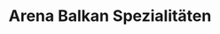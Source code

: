 ---
title: "Arena Balkan Spezialitäten"
url: /koblach/arena-balkan-spezialitaeten/
shop: Bäckerei
---